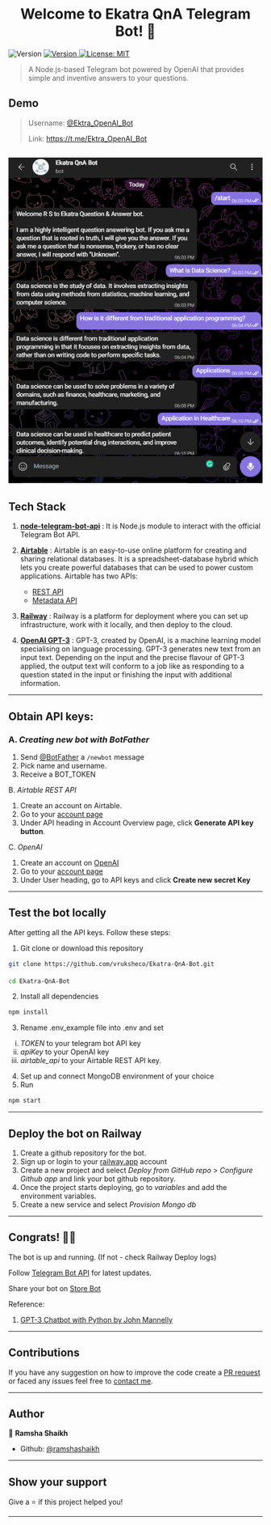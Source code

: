 <h1 align="center">Welcome to Ekatra QnA Telegram Bot! 👋</h1>
<p>
  <img alt="Version" src="https://img.shields.io/badge/version-1.0-blue.svg?cacheSeconds=2592000" />
  <a href="#" target="_blank">
    <img alt="Version" src="https://img.shields.io/npm/v/openai.svg">
    <a href="https://www.npmjs.com/package/openai" target="_blank">
  </a>
  <a href="#" target="_blank">
    <img alt="License: MIT" src="https://img.shields.io/badge/License-MIT-yellow.svg" />
  </a>
  </a>
  </a>
</p>

> A Node.js-based Telegram bot powered by OpenAI that provides simple and inventive answers to your questions.

## Demo
> Username: [@Ektra_OpenAI_Bot](https://t.me/Ektra_OpenAI_Bot)
>
> Link: https://t.me/Ektra_OpenAI_Bot

![This is an image](./bot_output.png)
---
## Tech Stack
1. [**node-telegram-bot-api**](https://github.com/yagop/node-telegram-bot-api) : It is Node.js module to interact with the official Telegram Bot API.

2. [**Airtable**](https://support.airtable.com/hc/en-us) :  Airtable is an easy-to-use online platform for creating and sharing relational databases.
It is a spreadsheet-database hybrid which lets you create powerful databases that can be used to power custom applications.
Airtable has two APIs:
    * [REST API](https://support.airtable.com/hc/en-us/sections/360009623014-API)
    * [Metadata API](https://airtable.com/api/meta)
    

3. [**Railway**](https://railway.app/) : Railway is a platform for deployment where you can set up infrastructure, work with it locally, and then deploy to the cloud.

4. [**OpenAI GPT-3**](https://beta.openai.com/examples) : GPT-3, created by OpenAI, is a machine learning model specialising on language processing. GPT-3 generates new text from an input text. Depending on the input and the precise flavour of GPT-3 applied, the output text will conform to a job like as responding to a question stated in the input or finishing the input with additional information.
---
## Obtain API keys:

### A. _Creating new bot with BotFather_
1. Send [@BotFather](https://t.me/botfather) a `/newbot` message
2.	Pick name and username.
3.	Receive a BOT_TOKEN

B. *Airtable REST API*
1. Create an account on Airtable.
2. Go to your [account page](https://airtable.com/account)
3. Under API heading in Account Overview page, click **Generate API key button**.

C. *OpenAI*
1. Create an account on [OpenAI](https://beta.openai.com/signup/)
2. Go to your [account page](https://beta.openai.com/account)
3. Under User heading, go to API keys and click **Create new secret Key** 
---
## Test the bot locally
After getting all the API keys. Follow these steps:

1. Git clone or download this repository
  ```sh
  git clone https://github.com/vruksheco/Ekatra-QnA-Bot.git 

  cd Ekatra-QnA-Bot
  ```
2. Install all dependencies
```sh
npm install
```
3. Rename .env_example file into .env and set 
 <ol type="i">
      <li> <i>TOKEN</i> to your telegram bot API key</li>
      <li> <i> apiKey</i> to your OpenAI key</li>
      <li> <i>airtable_api</i> to your Airtable REST API key.</li>
  </ol>

4. Set up and connect MongoDB environment of your choice
4. Run 

```sh
npm start
```
---
## Deploy the bot on Railway

1. Create a github repository for the bot.
2. Sign up or login to your [railway.app](https://railway.app/) account
3. Create a new project and select *Deploy from GitHub repo* > *Configure Github app* and link your bot github repository.
4. Once the project starts deploying, go to *variables* and add the environment variables.
5. Create a new service and select *Provision Mongo db*

---
## Congrats! 🤖🎉

The bot is up and running. 
(If not - check Railway Deploy logs)

Follow [Telegram Bot API](https://core.telegram.org/bots/api) for latest updates.

Share your bot on [Store Bot](https://storebot.me/)

Reference:
1. [GPT-3 Chatbot with Python by John Mannelly](https://jman4190.medium.com/how-to-build-a-gpt-3-chatbot-with-python-7b83e55805e6)
---
## Contributions
If you have any suggestion on how to improve the code create a [PR request](https://github.com/vruksheco/Ekatra-QnA-Bot/pulls) or faced any issues feel free to [contact me](https://github.com/vruksheco/Ekatra-QnA-Bot/issues).


---

## Author

👤 **Ramsha Shaikh**

* Github: [@ramshashaikh](https://github.com/ramshashaikh)
----

## Show your support

Give a ⭐️ if this project helped you!

***